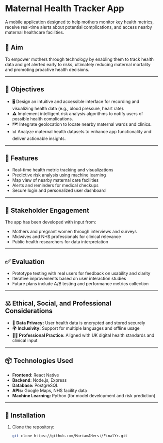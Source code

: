 # Maternal Health Tracker App

A mobile application designed to help mothers monitor key health metrics, receive real-time alerts about potential complications, and access nearby maternal healthcare facilities.

## 🧠 Aim
To empower mothers through technology by enabling them to track health data and get alerted early to risks, ultimately reducing maternal mortality and promoting proactive health decisions.

---

## 🎯 Objectives

- 🖥️ Design an intuitive and accessible interface for recording and visualizing health data (e.g., blood pressure, heart rate).
- ⚠️ Implement intelligent risk analysis algorithms to notify users of possible health complications.
- 🗺️ Integrate geolocation to locate nearby maternal wards and clinics.
- 📊 Analyze maternal health datasets to enhance app functionality and deliver actionable insights.

---

## 🚀 Features

- Real-time health metric tracking and visualizations
- Predictive risk analysis using machine learning
- Map view of nearby maternal care facilities
- Alerts and reminders for medical checkups
- Secure login and personalized user dashboard

---

## 👥 Stakeholder Engagement

The app has been developed with input from:
- Mothers and pregnant women through interviews and surveys
- Midwives and NHS professionals for clinical relevance
- Public health researchers for data interpretation

---

## ✅ Evaluation

- Prototype testing with real users for feedback on usability and clarity
- Iterative improvements based on user interaction studies
- Future plans include A/B testing and performance metrics collection

---

## ⚖️ Ethical, Social, and Professional Considerations

- 🔐 **Data Privacy:** User health data is encrypted and stored securely
- 🌍 **Inclusivity:** Support for multiple languages and offline usage
- 👩‍⚕️ **Professional Practice:** Aligned with UK digital health standards and clinical input

---

## 📦 Technologies Used

- **Frontend:** React Native
- **Backend:** Node.js, Express
- **Database:** PostgreSQL
- **APIs:** Google Maps, NHS facility data
- **Machine Learning:** Python (for model development and risk prediction)

---

## 📌 Installation

1. Clone the repository:
   ```bash
   git clone https://github.com/MariamAHersi/FinalYr.git
